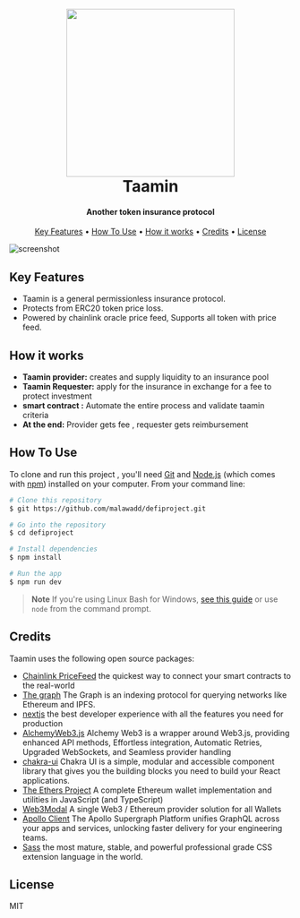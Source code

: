
  
<h1 align="center">
  <br>
  <a href="http://www.amitmerchant.com/electron-markdownify"><img src="https://blogger.googleusercontent.com/img/b/R29vZ2xl/AVvXsEiysE9FrLov7D_4j-jJw44NoY-qq8-FJPcmPyFrb-xuEDb9dvNYktz48GHHm_K9P3X1-fHeqKwktUDZ05U2WCWTZISeNn8FslESqGq_8guUaJZ-gtIOlMXb1tHXqzZuG1OEHN8cPqyIFVrjX5Dvm5iz8NZmpCFbc_NV9vnhn3JbURtfWKZhGABhsNCk/s500/Taamin.png" width="300"></a>
  <br>
  Taamin
  <br>
</h1>

<h4 align="center">Another token insurance protocol </h4>

<p align="center">
  <a href="#key-features">Key Features</a> •
  <a href="#how-to-use">How To Use</a> •
  <a href="#how-it-works">How it works</a> •
  <a href="#credits">Credits</a> •
  <a href="#license">License</a>
</p>

![screenshot](https://blogger.googleusercontent.com/img/b/R29vZ2xl/AVvXsEjc6aYvXCTagsKzoNvhQtHl6JXEOAUCCJ5SzPlwewNv1CPjmUXoyzIQYbV3D6cUPLMZPPqfjvxzahsxNyT4wT_ds-ZGIEavyoEsvlmedzHZlrC7FjFYTgELAUGqrWhR-rENc87Ak0oiPCFaZt2yAaCyOuG22vSI94LsVabklUZi-B2g8LCv-YDnRt1v/s1000/main%20copy.png)

## Key Features

* Taamin is  a general permissionless insurance protocol.
*  Protects from ERC20 token price loss.
* Powered by chainlink oracle price feed, Supports all token with price feed.

## How it works

- **Taamin provider:**  creates and supply liquidity to an insurance pool
- **Taamin Requester:**  apply for the insurance in exchange for a fee to protect investment
- **smart contract :** Automate the entire process and validate taamin criteria 
- **At the end:** Provider gets fee , requester gets reimbursement





## How To Use

To clone and run this project , you'll need [Git](https://git-scm.com) and [Node.js](https://nodejs.org/en/download/) (which comes with [npm](http://npmjs.com)) installed on your computer. From your command line:

```bash
# Clone this repository
$ git https://github.com/malawadd/defiproject.git

# Go into the repository
$ cd defiproject

# Install dependencies
$ npm install

# Run the app
$ npm run dev 
```

> **Note**
> If you're using Linux Bash for Windows, [see this guide](https://docs.microsoft.com/en-us/windows/dev-environment/javascript/nodejs-on-wsl) or use `node` from the command prompt.



## Credits

Taamin uses the following open source packages:

- [Chainlink PriceFeed](https://docs.chain.link/docs/using-chainlink-reference-contracts/) the quickest way to connect your smart contracts to the real-world
- [The graph](https://thegraph.com/en/) The Graph is an indexing protocol for querying networks like Ethereum and IPFS.
- [nextjs](https://nextjs.org/)   the best developer experience with all the features you need for production
- [ AlchemyWeb3.js](https://docs.alchemy.com/reference/use-alchemyweb3js) Alchemy Web3 is a wrapper around Web3.js, providing enhanced API methods, Effortless integration, Automatic Retries,  Upgraded WebSockets, and Seamless provider handling 
- [chakra-ui](https://chakra-ui.com/) Chakra UI is a simple, modular and accessible component library that gives you the building blocks you need to build your React applications.
- [The Ethers Project](https://github.com/ethers-io/ethers.js)  A complete Ethereum wallet implementation and utilities in JavaScript (and TypeScript)
- [ Web3Modal](https://github.com/WalletConnect/web3modal) A single Web3 / Ethereum provider solution for all Wallets
- [Apollo Client](https://www.apollographql.com/) The Apollo Supergraph Platform unifies GraphQL across your apps and services, unlocking faster delivery for your engineering teams.
- [Sass](https://sass-lang.com/) the most mature, stable, and powerful professional grade CSS extension language in the world.


## License

MIT

